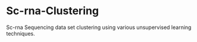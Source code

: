 # Sc-rna-Clustering
Sc-rna Sequencing data set clustering using various unsupervised learning techniques.
